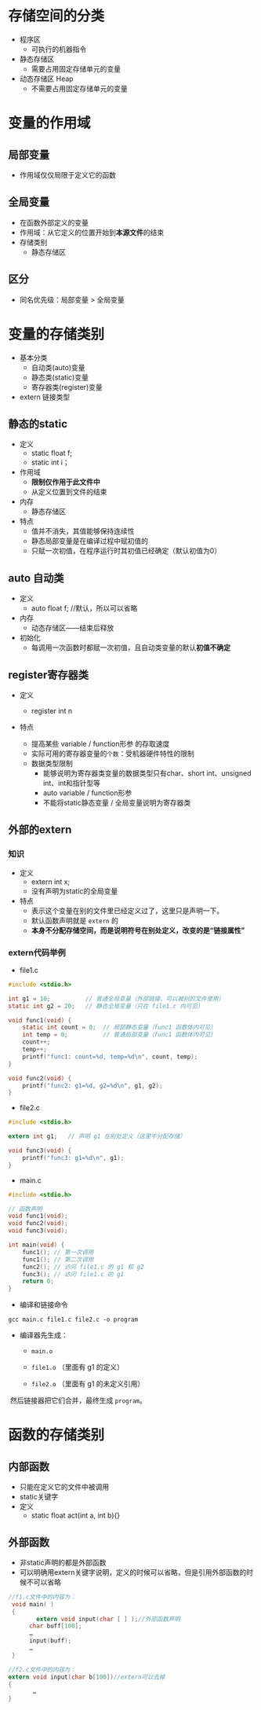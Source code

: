 # 存储空间的分类

- 程序区
  - 可执行的机器指令
- 静态存储区
  - 需要占用固定存储单元的变量
- 动态存储区 Heap
  - 不需要占用固定存储单元的变量

# 变量的作用域

## 局部变量

- 作用域仅仅局限于定义它的函数

## 全局变量

- 在函数外部定义的变量
- 作用域：从它定义的位置开始到**本源文件**的结束
- 存储类别
  - 静态存储区

## 区分

- 同名优先级：局部变量 > 全局变量

# 变量的存储类别

- 基本分类
  - 自动类(auto)变量
  - 静态类(static)变量
  - 寄存器类(register)变量
- extern 链接类型

## 静态的static

- 定义
  - static float f;
  - static int i；
- 作用域
  - **限制仅作用于此文件中**
  - 从定义位置到文件的结束
- 内存
  - 静态存储区
- 特点
  - 值并不消失，其值能够保持连续性
  - 静态局部变量是在编译过程中赋初值的
  - 只赋一次初值，在程序运行时其初值已经确定（默认初值为0）

## auto 自动类

- 定义
  - auto float f; //默认，所以可以省略
- 内存
  - 动态存储区——结束后释放
- 初始化
  - 每调用一次函数时都赋一次初值，且自动类变量的默认**初值不确定**

## register寄存器类

- 定义
  - register int n

- 特点
  - 提高某些 variable / function形参 的存取速度
  - 实际可用的寄存器变量的`个数`：受机器硬件特性的限制
  - 数据类型限制
    - 能够说明为寄存器类变量的数据类型只有char、short int、unsigned int、int和指针型等
    - auto variable / function形参
    - 不能将static静态变量 / 全局变量说明为寄存器类

## 外部的extern

### 知识

- 定义
  - extern int x;
  - 没有声明为static的全局变量
- 特点
  - 表示这个变量在别的文件里已经定义过了，这里只是声明一下。
  - 默认函数声明就是 `extern` 的
  - **本身不分配存储空间，而是说明符号在别处定义，改变的是“链接属性”**

### extern代码举例

- file1.c

```C
#include <stdio.h>

int g1 = 10;          // 普通全局变量（外部链接，可以被别的文件使用）
static int g2 = 20;   // 静态全局变量（只在 file1.c 内可见）

void func1(void) {
    static int count = 0;  // 局部静态变量（func1 函数体内可见）
    int temp = 0;          // 普通局部变量（func1 函数体内可见）
    count++;
    temp++;
    printf("func1: count=%d, temp=%d\n", count, temp);
}

void func2(void) {
    printf("func2: g1=%d, g2=%d\n", g1, g2);
}

```

- file2.c

```C
#include <stdio.h>

extern int g1;   // 声明 g1 在别处定义（这里不分配存储）

void func3(void) {
    printf("func3: g1=%d\n", g1);
}
```

- main.c

```C
#include <stdio.h>

// 函数声明
void func1(void);
void func2(void);
void func3(void);

int main(void) {
    func1(); // 第一次调用
    func1(); // 第二次调用
    func2(); // 访问 file1.c 的 g1 和 g2
    func3(); // 访问 file1.c 的 g1
    return 0;
}
```

- 编译和链接命令

```shell
gcc main.c file1.c file2.c -o program
```

- 编译器先生成：

  - `main.o`

  - `file1.o` （里面有 g1 的定义）

  - `file2.o` （里面有 g1 的未定义引用）

​	然后链接器把它们合并，最终生成 `program`。

# 函数的存储类别

## 内部函数

- 只能在定义它的文件中被调用
- static关键字
- 定义
  - static float act(int a, int b){}


## 外部函数

- 非static声明的都是外部函数
- 可以明确用extern关键字说明，定义的时候可以省略，但是引用外部函数的时候不可以省略

```C
//f1.c文件中的内容为：
 void main( )
 {    
   		extern void input(char [ ] );//外部函数声明
      char buff[100];
      …
      input(buff);
      …
 }

//f2.c文件中的内容为：
extern void input(char b[100])//extern可以去掉
{
       …
}
```

